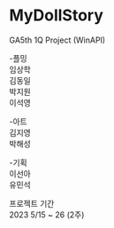 # MyDollStory
GA5th 1Q Project (WinAPI)

-플밍<br/>
임상학<br/>
김동일<br/>
박지원<br/>
이석영

-아트<br/>
김지영<br/>
박해성

-기획<br/>
이선아<br/>
유민석
 

프로젝트 기간<br/>
2023 5/15 ~ 26 (2주)

